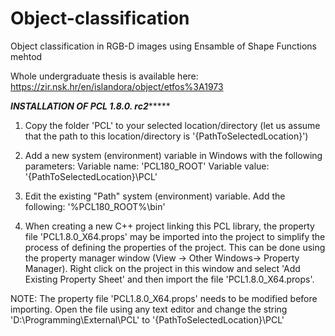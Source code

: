 # Object-classification
Object classification in RGB-D images using Ensamble of Shape Functions mehtod


Whole undergraduate thesis is available here: https://zir.nsk.hr/en/islandora/object/etfos%3A1973

*********************INSTALLATION OF PCL 1.8.0. rc2**************************
1. Copy the folder 'PCL' to your selected location/directory (let us assume that the path to this location/directory is '{PathToSelectedLocation}')

2. Add a new system (environment) variable in Windows with the following parameters:
Variable name: 'PCL180_ROOT'
Variable value: '{PathToSelectedLocation}\PCL'

3. Edit the existing "Path" system (environment) variable. Add the following: '%PCL180_ROOT%\bin'


4. When creating a new C++ project linking this PCL library, the property file 'PCL1.8.0_X64.props' may be imported into the project to simplify the process of defining the properties of the project.
This can be done using the property manager window (View -> Other Windows-> Property Manager). Right click on the project in this window and select 'Add Existing Property Sheet' and then import the file 'PCL1.8.0_X64.props'.

NOTE: The property file 'PCL1.8.0_X64.props' needs to be modified before importing.
Open the file using any text editor and change the string 'D:\Programming\External\PCL' to '{PathToSelectedLocation}\PCL'

